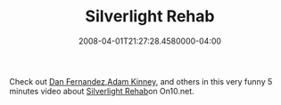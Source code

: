 ﻿---
title: Silverlight Rehab
date: "2008-04-01T21:27:28.4580000-04:00"
description: Check out Dan Fernandez, Adam Kinney, and others in this very funny
featuredImage: img/silverlight-rehab-featured.png
---

Check out [Dan Fernandez](http://blogs.msdn.com/danielfe),[Adam Kinney](http://adamkinney.com/), and others in this very funny 5 minutes video about [Silverlight Rehab](http://on10.net/blogs/tina/Silverlight-Rehab)on On10.net.

